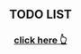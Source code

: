 <h2 align="center"> TODO LIST </h2>
<h3 align="center"><a href="https://prasad-todo-list.netlify.app/">click here 👆</a></h3>
